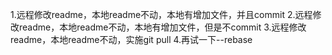 1.远程修改readme，本地readme不动，本地有增加文件，并且commit
2.远程修改readme，本地readme不动，本地有增加文件，但是不commit
3.远程修改readme，本地readme不动，实施git pull
4.再试一下--rebase
